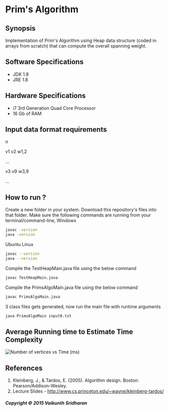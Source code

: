 # Prim's Algorithm
## Synopsis
Implementation of Prim's Algorithm using Heap data structure (coded in arrays from scratch) that can compute the overall spanning weight.
## Software Specifications
+ JDK 1.8 
+ JRE 1.8 
## Hardware Specifications
+ i7 3rd Generation Quad Core Processor 
+ 16 Gb of RAM 
## Input data format requirements
n

v1    v2  w1,2

...

v3    v9  w3,9

...
## How to run ? 
Create a new folder in your system. 
Download this repository's files into that folder.
Make sure the following commands are running from your terminal/command-line,
Windows 
~~~~sh
javac -version
java -version
~~~~
Ubuntu Linux
~~~~sh
javac --version
java --version
~~~~
Compile the TestHeapMain.java file using the below command
~~~~sh
javac TestHeapMain.java
~~~~
Compile the PrimsAlgoMain.java file using the below command
~~~~sh
javac PrimsAlgoMain.java
~~~~
3 class files gets generated, now run the main file with runtime arguments
~~~~sh 
java PrimsAlgoMain input8.txt
~~~~
## Average Running time to Estimate Time Complexity
![Number of vertices vs Time (ms)](https://bytebucket.org/vaikunthsridharan/prims-algorithm-using-heap-data-structure/raw/6829f03f1eac3f25cd9dbaf7f8e85edcb0a56be5/images/Plot.png)
## References 
1. Kleinberg, J., & Tardos, E. (2005). Algorithm design. Boston: Pearson/Addison-Wesley.
2. Lecture Slides - http://www.cs.princeton.edu/~wayne/kleinberg-tardos/

##### Copyright © 2015 Vaikunth Sridharan